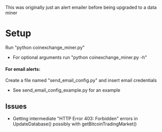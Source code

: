 
This was originally just an alert emailer before being upgraded to a data miner

# Setup

Run "python coinexchange_miner.py"

- For optional arguments run "python coinexchange_miner.py -h"

#### For email alerts:
Create a file named "send_email_config.py" and insert email credentials
 - See send_email_config_example.py for an example



## Issues
 - Getting intermediate "HTTP Error 403: Forbidden" errors in UpdateDatabase() possibly with getBitcoinTradingMarket()
